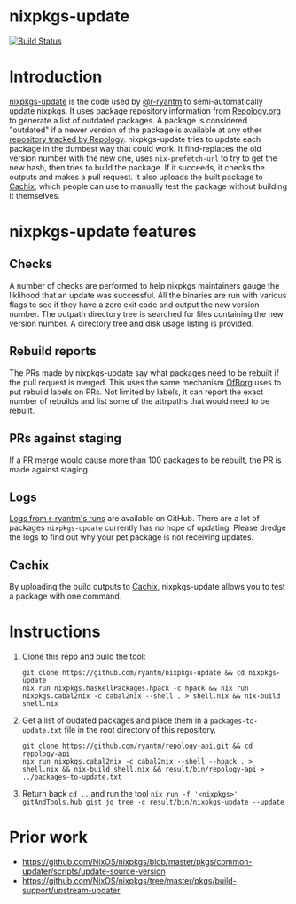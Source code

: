 # nixpkgs-update

[![Build Status](https://travis-ci.org/ryantm/nixpkgs-update.svg?branch=master)](https://travis-ci.org/ryantm/nixpkgs-update)


# Introduction

[nixpkgs-update](https://github.com/ryantm/nixpkgs-update) is the code
used by [@r-ryantm](https://github.com/r-ryantm) to semi-automatically
update nixpkgs. It uses package repository information from
[Repology.org](https://repology.org/repository/nix_unstable) to
generate a list of outdated packages. A package is considered
"outdated" if a newer version of the package is available at any other
[repository tracked by
Repology](https://repology.org/repositories/statistics/newest). nixpkgs-update
tries to update each package in the dumbest way that could work. It
find-replaces the old version number with the new one, uses
`nix-prefetch-url` to try to get the new hash, then tries to build the
package. If it succeeds, it checks the outputs and makes a pull
request. It also uploads the built package to
[Cachix](https://r-ryantm.cachix.org/), which people can use to
manually test the package without building it themselves.


# nixpkgs-update features

## Checks

A number of checks are performed to help nixpkgs maintainers gauge the
liklihood that an update was successful. All the binaries are run with
various flags to see if they have a zero exit code and output the new
version number. The outpath directory tree is searched for files
containing the new version number. A directory tree and disk usage
listing is provided.


## Rebuild reports

 The PRs made by nixpkgs-update say what packages
need to be rebuilt if the pull request is merged. This uses the same
mechanism [OfBorg](https://github.com/NixOS/ofborg) uses to put
rebuild labels on PRs. Not limited by labels, it can report the exact
number of rebuilds and list some of the attrpaths that would need to
be rebuilt.


## PRs against staging

If a PR merge would cause more than 100 packages to be rebuilt, the PR
is made against staging.


## Logs

[Logs from r-ryantm's
runs](https://github.com/ryantm/nixpkgs-update/issues/62) are
available on GitHub. There are a lot of packages `nixpkgs-update`
currently has no hope of updating. Please dredge the logs to find out
why your pet package is not receiving updates.


## Cachix

By uploading the build outputs to
[Cachix](https://r-ryantm.cachix.org/), nixpkgs-update allows you to
test a package with one command.


# Instructions

1. Clone this repo and build the tool:
    ```
    git clone https://github.com/ryantm/nixpkgs-update && cd nixpkgs-update
    nix run nixpkgs.haskellPackages.hpack -c hpack && nix run nixpkgs.cabal2nix -c cabal2nix --shell . > shell.nix && nix-build shell.nix
    ```
2. Get a list of oudated packages and place them in a `packages-to-update.txt` file in the root directory of this repository.
    ```
    git clone https://github.com/ryantm/repology-api.git && cd repology-api
    nix run nixpkgs.cabal2nix -c cabal2nix --shell --hpack . > shell.nix && nix-build shell.nix && result/bin/repology-api > ../packages-to-update.txt
    ```
3. Return back `cd ..` and run the tool `nix run -f '<nixpkgs>' gitAndTools.hub gist jq tree -c result/bin/nixpkgs-update --update`


# Prior work

* https://github.com/NixOS/nixpkgs/blob/master/pkgs/common-updater/scripts/update-source-version
* https://github.com/NixOS/nixpkgs/tree/master/pkgs/build-support/upstream-updater
